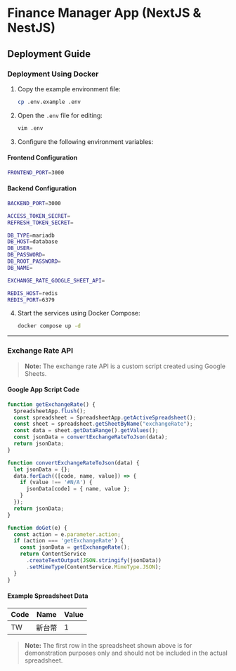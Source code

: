 # Finance Manager App (NextJS & NestJS)  

## Deployment Guide  

### Deployment Using Docker  

1. Copy the example environment file:  
   ```bash  
   cp .env.example .env  
   ```  

2. Open the `.env` file for editing:  
   ```bash  
   vim .env  
   ```  

3. Configure the following environment variables:  

#### Frontend Configuration  
```bash  
FRONTEND_PORT=3000  
```  

#### Backend Configuration  
```bash  
BACKEND_PORT=3000  

ACCESS_TOKEN_SECRET=  
REFRESH_TOKEN_SECRET=  

DB_TYPE=mariadb  
DB_HOST=database  
DB_USER=  
DB_PASSWORD=  
DB_ROOT_PASSWORD=  
DB_NAME=  

EXCHANGE_RATE_GOOGLE_SHEET_API=  

REDIS_HOST=redis  
REDIS_PORT=6379  
```  

4. Start the services using Docker Compose:  
   ```bash
   docker compose up -d
   ```

---

### Exchange Rate API

> **Note:** The exchange rate API is a custom script created using Google Sheets.

#### Google App Script Code

```javascript
function getExchangeRate() {
  SpreadsheetApp.flush();
  const spreadsheet = SpreadsheetApp.getActiveSpreadsheet();
  const sheet = spreadsheet.getSheetByName("exchangeRate");
  const data = sheet.getDataRange().getValues();
  const jsonData = convertExchangeRateToJson(data);
  return jsonData;
}

function convertExchangeRateToJson(data) {
  let jsonData = {};
  data.forEach(([code, name, value]) => {
    if (value !== '#N/A') {
      jsonData[code] = { name, value };
    }
  });
  return jsonData;
}

function doGet(e) {
  const action = e.parameter.action;
  if (action === 'getExchangeRate') {
    const jsonData = getExchangeRate();
    return ContentService
      .createTextOutput(JSON.stringify(jsonData))
      .setMimeType(ContentService.MimeType.JSON);
  }
}
```

#### Example Spreadsheet Data
|  **Code** | **Name** | **Value** |
|-----------|----------|----------|
| TW        | 新台幣   | 1        |

> **Note:** The first row in the spreadsheet shown above is for demonstration purposes only and should not be included in the actual spreadsheet.

